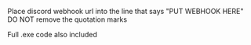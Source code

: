 Place discord webhook url into the line that says "PUT WEBHOOK HERE"
DO NOT remove the quotation marks

Full .exe code also included
